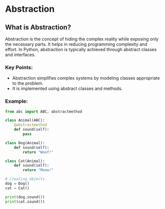 # Abstraction

## What is Abstraction?
Abstraction is the concept of hiding the complex reality while exposing only the necessary parts. It helps in reducing programming complexity and effort. In Python, abstraction is typically achieved through abstract classes and interfaces.

### Key Points:

- Abstraction simplifies complex systems by modeling classes appropriate to the problem.
- It is implemented using abstract classes and methods.
### Example:
```python
from abc import ABC, abstractmethod

class Animal(ABC):
    @abstractmethod
    def sound(self):
        pass

class Dog(Animal):
    def sound(self):
        return "Woof!"

class Cat(Animal):
    def sound(self):
        return "Meow!"

# Creating objects
dog = Dog()
cat = Cat()

print(dog.sound())
print(cat.sound())
```